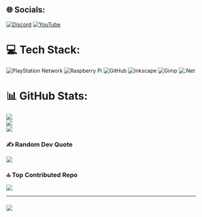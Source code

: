 
## 🌐 Socials:
[![Discord](https://img.shields.io/badge/Discord-%237289DA.svg?logo=discord&logoColor=white)](https://discord.gg/https://discord.gg/zbQVxY5Y) [![YouTube](https://img.shields.io/badge/YouTube-%23FF0000.svg?logo=YouTube&logoColor=white)](https://youtube.com/@https://youtube.com/@salomonweltweit?si=95AmdaidPGWf9lQK) 

# 💻 Tech Stack:
![PlayStation Network](https://img.shields.io/badge/PSN-%230070D1.svg?style=flat-square&logo=Playstation&logoColor=white) ![Raspberry Pi](https://img.shields.io/badge/-Raspberry_Pi-C51A4A?style=flat-square&logo=Raspberry-Pi) ![GitHub](https://img.shields.io/badge/github-%23121011.svg?style=flat-square&logo=github&logoColor=white) ![Inkscape](https://img.shields.io/badge/Inkscape-e0e0e0?style=flat-square&logo=inkscape&logoColor=080A13) ![Gimp](https://img.shields.io/badge/Gimp-657D8B?style=flat-square&logo=gimp&logoColor=FFFFFF) ![.Net](https://img.shields.io/badge/.NET-5C2D91?style=flat-square&logo=.net&logoColor=white)
# 📊 GitHub Stats:
![](https://github-readme-stats.vercel.app/api?username=salomonxt&theme=midnight-purple&hide_border=true&include_all_commits=false&count_private=true)<br/>
![](https://nirzak-streak-stats.vercel.app/?user=salomonxt&theme=midnight-purple&hide_border=true)<br/>
![](https://github-readme-stats.vercel.app/api/top-langs/?username=salomonxt&theme=midnight-purple&hide_border=true&include_all_commits=false&count_private=true&layout=compact)

### ✍️ Random Dev Quote
![](https://quotes-github-readme.vercel.app/api?type=horizontal&theme=radical)

### 🔝 Top Contributed Repo
![](https://github-contributor-stats.vercel.app/api?username=salomonxt&limit=5&theme=blue_navy&combine_all_yearly_contributions=true)

---
### [![](https://visitcount.itsvg.in/api?id=salomonxt&icon=9&color=1)](https://visitcount.itsvg.in)

